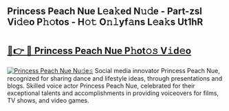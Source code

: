 ## Princess Peach Nue L𝚎a𝚔ed N𝚞𝚍e - Part-zsl Vi𝚍𝚎o P𝚑𝚘tos - H𝚘𝚝 O𝚗𝚕yf𝚊ns L𝚎a𝚔s Ut1hR

# <h2><a href="http://kf1n55l.oniu.top/?m=Princess+Peach+Nue">🔗👉 🔴 Princess Peach Nue P𝚑ot𝚘𝚜 V𝚒d𝚎o</a></h2>

[![Princess Peach Nue Nu𝚍e𝚜](https://i.imgur.com/0qMVB7G.gif)](http://kf1n55l.oniu.top/?m=Princess+Peach+Nue)
Social media innovator Princess Peach Nue, recognized for sharing dance and lifestyle ideas, through presentations and blogs. Skilled voice actor Princess Peach Nue, celebrated for their exceptional talents and accomplishments in providing voiceovers for films, TV shows, and video games.  
